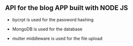 ## API for the blog APP built with NODE JS

- bycrpt is used for the password hashing
- MongoDB is used for the database

- multer middleware is used for the file upload
